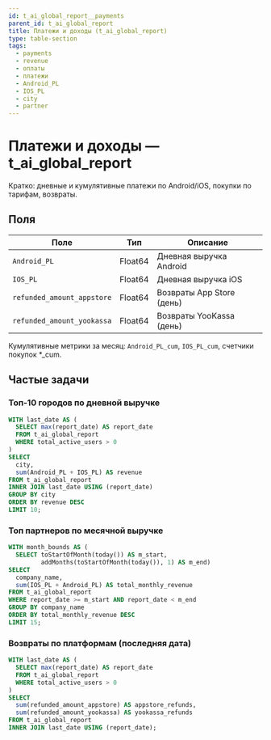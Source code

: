 ```yaml
---
id: t_ai_global_report__payments
parent_id: t_ai_global_report
title: Платежи и доходы (t_ai_global_report)
type: table-section
tags:
  - payments
  - revenue
  - оплаты
  - платежи
  - Android_PL
  - IOS_PL
  - city
  - partner
---
```


# Платежи и доходы — t_ai_global_report

Кратко: дневные и кумулятивные платежи по Android/iOS, покупки по тарифам, возвраты.

## Поля

| Поле                | Тип     | Описание                         |
| ------------------- | ------- | -------------------------------- |
| `Android_PL`        | Float64 | Дневная выручка Android          |
| `IOS_PL`            | Float64 | Дневная выручка iOS              |
| `refunded_amount_appstore` | Float64 | Возвраты App Store (день)      |
| `refunded_amount_yookassa` | Float64 | Возвраты YooKassa (день)       |

Кумулятивные метрики за месяц: `Android_PL_cum`, `IOS_PL_cum`, счетчики покупок *_cum.

## Частые задачи

### Топ-10 городов по дневной выручке
```sql
WITH last_date AS (
  SELECT max(report_date) AS report_date
  FROM t_ai_global_report
  WHERE total_active_users > 0
)
SELECT
  city,
  sum(Android_PL + IOS_PL) AS revenue
FROM t_ai_global_report
INNER JOIN last_date USING (report_date)
GROUP BY city
ORDER BY revenue DESC
LIMIT 10;
```

### Топ партнеров по месячной выручке
```sql
WITH month_bounds AS (
  SELECT toStartOfMonth(today()) AS m_start, 
         addMonths(toStartOfMonth(today()), 1) AS m_end)
SELECT
  company_name,
  sum(IOS_PL + Android_PL) AS total_monthly_revenue
FROM t_ai_global_report
WHERE report_date >= m_start AND report_date < m_end
GROUP BY company_name
ORDER BY total_monthly_revenue DESC
LIMIT 15;
```

### Возвраты по платформам (последняя дата)
```sql
WITH last_date AS (
  SELECT max(report_date) AS report_date
  FROM t_ai_global_report
  WHERE total_active_users > 0
)
SELECT
  sum(refunded_amount_appstore) AS appstore_refunds,
  sum(refunded_amount_yookassa) AS yookassa_refunds
FROM t_ai_global_report
INNER JOIN last_date USING (report_date);
```


